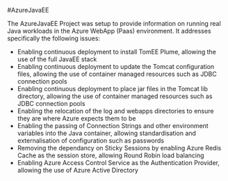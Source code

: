 #AzureJavaEE

The AzureJavaEE Project was setup to provide information on running real Java workloads in the Azure WebApp (Paas) environment.  It addresses specifically the following issues:
* Enabling continuous deployment to install TomEE Plume, allowing the use of the full JavaEE stack
* Enabling continuous deployment to update the Tomcat configuration files, allowing the use of container managed resources such as JDBC connection pools
* Enabling continuous deployment to place jar files in the Tomcat lib directory, allowing the use of container managed resources such as JDBC connection pools
* Enabling the relocation of the log and webapps directories to ensure they are where Azure expects them to be
* Enabling the passing of Connection Strings and other environment variables into the Java container, allowing standardisation and externalisation of configuration such as passwords
* Removing the dependancy on Sticky Sessions by enabling Azure Redis Cache as the session store, allowing Round Robin load balancing
* Enabling Azure Access Control Service as the Authentication Provider, allowing the use of Azure Active Directory